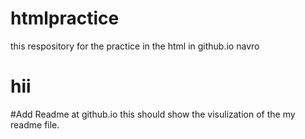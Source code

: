 # htmlpractice
this respository for the practice in the html in github.io navro<h1>hii</h1>
#Add Readme at github.io 
this should show the visulization of the my readme file.

